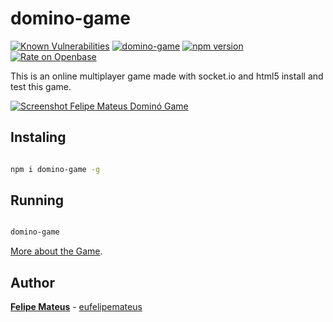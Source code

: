 # domino-game

[![Known Vulnerabilities](https://snyk.io/test/npm/domino-game/badge.svg)](https://snyk.io/test/npm/domino-game)
 [![domino-game](https://snyk.io/advisor/npm-package/domino-game/badge.svg)](https://snyk.io/advisor/npm-package/domino-game)  [![npm version](https://badge.fury.io/js/domino-game.svg)](https://badge.fury.io/js/domino-game) [![Rate on Openbase](https://badges.openbase.com/js/rating/domino-game.svg)](https://openbase.com/js/domino-game?utm_source=embedded&utm_medium=badge&utm_campaign=rate-badge)

This is an online multiplayer game made with socket.io and html5 install and test this game.

[![Screenshot Felipe Mateus Dominó Game](https://felipemateus.com/wp-content/uploads/2020/12/domino_2020-1.png "Screenshot Jogo Dominó")](https://eufelipemateus.com/blog/2017/06/domino  "Screenshot Jogo Dominó")



## Instaling



```bash

npm i domino-game -g 
```
  

## Running

  

```bash

domino-game
```


[More about the Game](https://eufelipemateus.com/blog/2017/06/domino).

  

## Author

  

**[Felipe Mateus](https://eufelipemateus.com)** - [eufelipemateus](https://github.com/eufelipemateus)
